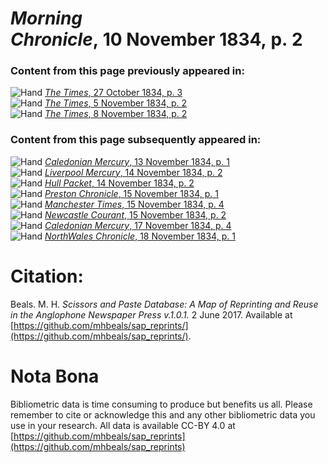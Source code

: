 # *Morning Chronicle*, 10 November 1834, p. 2  
  
### Content from this page previously appeared in:  
![Hand](http://scissorsandpaste.net/wp-content/uploads/2017/06/smallhandpointer.png) [*The Times*, 27 October 1834, p. 3](https://mhbeals.github.io/sap_html/The-Times/The-Times-27-October-1834-p-3)  
![Hand](http://scissorsandpaste.net/wp-content/uploads/2017/06/smallhandpointer.png) [*The Times*, 5 November 1834, p. 2](https://mhbeals.github.io/sap_html/The-Times/The-Times-5-November-1834-p-2)  
![Hand](http://scissorsandpaste.net/wp-content/uploads/2017/06/smallhandpointer.png) [*The Times*, 8 November 1834, p. 2](https://mhbeals.github.io/sap_html/The-Times/The-Times-8-November-1834-p-2)  
  
### Content from this page subsequently appeared in:  
![Hand](http://scissorsandpaste.net/wp-content/uploads/2017/06/smallhandpointer.png) [*Caledonian Mercury*, 13 November 1834, p. 1](https://mhbeals.github.io/sap_html/Caledonian-Mercury/Caledonian-Mercury-13-November-1834-p-1)  
![Hand](http://scissorsandpaste.net/wp-content/uploads/2017/06/smallhandpointer.png) [*Liverpool Mercury*, 14 November 1834, p. 2](https://mhbeals.github.io/sap_html/Liverpool-Mercury/Liverpool-Mercury-14-November-1834-p-2)  
![Hand](http://scissorsandpaste.net/wp-content/uploads/2017/06/smallhandpointer.png) [*Hull Packet*, 14 November 1834, p. 2](https://mhbeals.github.io/sap_html/Hull-Packet/Hull-Packet-14-November-1834-p-2)  
![Hand](http://scissorsandpaste.net/wp-content/uploads/2017/06/smallhandpointer.png) [*Preston Chronicle*, 15 November 1834, p. 1](https://mhbeals.github.io/sap_html/Preston-Chronicle/Preston-Chronicle-15-November-1834-p-1)  
![Hand](http://scissorsandpaste.net/wp-content/uploads/2017/06/smallhandpointer.png) [*Manchester Times*, 15 November 1834, p. 4](https://mhbeals.github.io/sap_html/Manchester-Times/Manchester-Times-15-November-1834-p-4)  
![Hand](http://scissorsandpaste.net/wp-content/uploads/2017/06/smallhandpointer.png) [*Newcastle Courant*, 15 November 1834, p. 2](https://mhbeals.github.io/sap_html/Newcastle-Courant/Newcastle-Courant-15-November-1834-p-2)  
![Hand](http://scissorsandpaste.net/wp-content/uploads/2017/06/smallhandpointer.png) [*Caledonian Mercury*, 17 November 1834, p. 4](https://mhbeals.github.io/sap_html/Caledonian-Mercury/Caledonian-Mercury-17-November-1834-p-4)  
![Hand](http://scissorsandpaste.net/wp-content/uploads/2017/06/smallhandpointer.png) [*NorthWales Chronicle*, 18 November 1834, p. 1](https://mhbeals.github.io/sap_html/NorthWales-Chronicle/NorthWales-Chronicle-18-November-1834-p-1)  


# Citation: 

Beals. M. H. *Scissors and Paste Database: A Map of Reprinting and Reuse in the Anglophone Newspaper Press v.1.0.1.* 2 June 2017. Available at [https://github.com/mhbeals/sap_reprints/](https://github.com/mhbeals/sap_reprints/). 

# Nota Bona

Bibliometric data is time consuming to produce but benefits us all. Please remember to cite or acknowledge this and any other bibliometric data you use in your research. All data is available CC-BY 4.0 at [https://github.com/mhbeals/sap_reprints](https://github.com/mhbeals/sap_reprints)